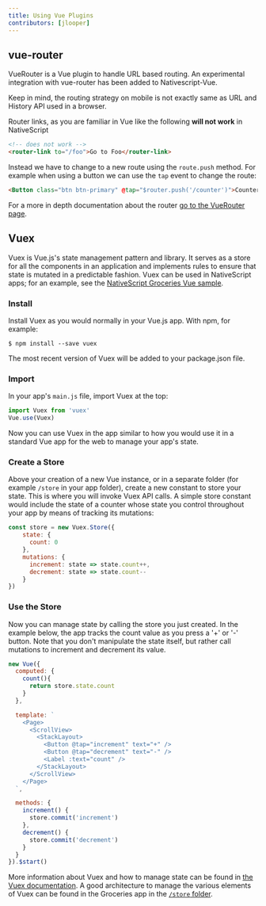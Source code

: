 ```yaml
---
title: Using Vue Plugins
contributors: [jlooper]
---
```


## vue-router

VueRouter is a Vue plugin to handle URL based routing.
An experimental integration with vue-router has been added to Nativescript-Vue.

Keep in mind, the routing strategy on mobile is not exactly same as URL and History API used in a browser.

Router links, as you are familiar in Vue like the following **will not work** in NativeScript

```html
<!-- does not work -->
<router-link to="/foo">Go to Foo</router-link>
```

Instead we have to change to a new route using the `route.push` method. For example when using a button we can use the `tap` event to change the route:

```html
<Button class="btn btn-primary" @tap="$router.push('/counter')">Counter</Button>
```

For a more in depth documentation about the router [go to the VueRouter page](/en/docs/routing/vue-router/).

## Vuex

Vuex is Vue.js's state management pattern and library. It serves as a store for all the components in an application and implements rules to ensure that state is mutated in a predictable fashion. Vuex can be used in NativeScript apps; for an example, see the [NativeScript Groceries Vue sample](https://github.com/tralves/groceries-ns-vue). 

### Install

Install Vuex as you would normally in your Vue.js app. With npm, for example:

```shell
$ npm install --save vuex
```

The most recent version of Vuex will be added to your package.json file.

### Import

In your app's `main.js` file, import Vuex at the top:

```js
import Vuex from 'vuex'
Vue.use(Vuex)
```
Now you can use Vuex in the app similar to how you would use it in a standard Vue app for the web to manage your app's state.

### Create a Store

Above your creation of a new Vue instance, or in a separate folder (for example `/store` in your app folder), create a new constant to store your state. This is where you will invoke Vuex API calls. A simple store constant would include the state of a counter whose state you control throughout your app by means of tracking its mutations:

```js
const store = new Vuex.Store({
    state: {
      count: 0
    },
    mutations: {
      increment: state => state.count++,
      decrement: state => state.count--
    }
})
```

### Use the Store

Now you can manage state by calling the store you just created. In the example below, the app tracks the count value as you press a '+' or '-' button. Note that you don't manipulate the state itself, but rather call mutations to increment and decrement its value.

```js
new Vue({
  computed: {
    count(){
      return store.state.count
    }
  },

  template: `
    <Page>
      <ScrollView>
        <StackLayout>
          <Button @tap="increment" text="+" />
          <Button @tap="decrement" text="-" />
          <Label :text="count" />
        </StackLayout>
      </ScrollView>
    </Page>
  `,

  methods: {
    increment() {
      store.commit('increment')
    },
    decrement() {
      store.commit('decrement')
    }
  }
}).$start()
```

More information about Vuex and how to manage state can be found in [the Vuex documentation](https://vuex.vuejs.org/en/core-concepts.html). A good architecture to manage the various elements of Vuex can be found in the Groceries app in the [`/store` folder](https://github.com/tralves/groceries-ns-vue/tree/master/src/store/).
